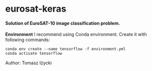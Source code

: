 # eurosat-keras

#### Solution of EuroSAT-10 image classification problem.


**Environment**
I recommend using Conda environment. Create it with following commands:
```
conda env create --name tensorflow -f environment.yml
conda activate tensorflow
```

Author: Tomasz Iżycki
